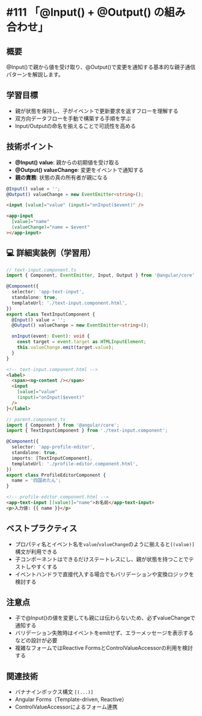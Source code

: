 # #111 「@Input() + @Output() の組み合わせ」

## 概要
@Input()で親から値を受け取り、@Output()で変更を通知する基本的な親子通信パターンを解説します。

## 学習目標
- 親が状態を保持し、子がイベントで更新要求を返すフローを理解する
- 双方向データフローを手動で構築する手順を学ぶ
- Input/Outputの命名を揃えることで可読性を高める

## 技術ポイント
- **@Input() value**: 親からの初期値を受け取る
- **@Output() valueChange**: 変更をイベントで通知する
- **親の責務**: 状態の真の所有者が親になる


```typescript
@Input() value = '';
@Output() valueChange = new EventEmitter<string>();
```

```html
<input [value]="value" (input)="onInput($event)" />
```

```html
<app-input
  [value]="name"
  (valueChange)="name = $event"
></app-input>
```

## 💻 詳細実装例（学習用）
```typescript
// text-input.component.ts
import { Component, EventEmitter, Input, Output } from '@angular/core';

@Component({
  selector: 'app-text-input',
  standalone: true,
  templateUrl: './text-input.component.html',
})
export class TextInputComponent {
  @Input() value = '';
  @Output() valueChange = new EventEmitter<string>();

  onInput(event: Event): void {
    const target = event.target as HTMLInputElement;
    this.valueChange.emit(target.value);
  }
}
```

```html
<!-- text-input.component.html -->
<label>
  <span><ng-content /></span>
  <input
    [value]="value"
    (input)="onInput($event)"
  />
}</label>
```

```typescript
// parent.component.ts
import { Component } from '@angular/core';
import { TextInputComponent } from './text-input.component';

@Component({
  selector: 'app-profile-editor',
  standalone: true,
  imports: [TextInputComponent],
  templateUrl: './profile-editor.component.html',
})
export class ProfileEditorComponent {
  name = '四国めたん';
}
```

```html
<!-- profile-editor.component.html -->
<app-text-input [(value)]="name">お名前</app-text-input>
<p>入力値: {{ name }}</p>
```

## ベストプラクティス
- プロパティ名とイベント名を`value`/`valueChange`のように揃えると`[(value)]`構文が利用できる
- 子コンポーネントはできるだけステートレスにし、親が状態を持つことでテストしやすくする
- イベントハンドラで直接代入する場合でもバリデーションや変換ロジックを検討する

## 注意点
- 子で@Input()の値を変更しても親には伝わらないため、必ずvalueChangeで通知する
- バリデーション失敗時はイベントをemitせず、エラーメッセージを表示するなどの設計が必要
- 複雑なフォームではReactive FormsとControlValueAccessorの利用を検討する

## 関連技術
- バナナインボックス構文 `[(...)]`
- Angular Forms（Template-driven, Reactive）
- ControlValueAccessorによるフォーム連携
